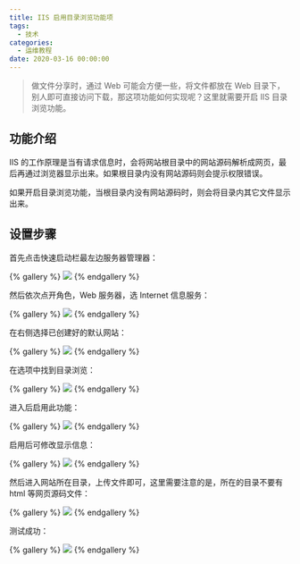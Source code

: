 ```yaml
---
title: IIS 启用目录浏览功能项
tags:
  - 技术
categories:
  - 运维教程
date: 2020-03-16 00:00:00
---
```


> 做文件分享时，通过 Web 可能会方便一些，将文件都放在 Web 目录下，别人即可直接访问下载，那这项功能如何实现呢？这里就需要开启 IIS 目录浏览功能。

<!-- more -->

## 功能介绍

IIS 的工作原理是当有请求信息时，会将网站根目录中的网站源码解析成网页，最后再通过浏览器显示出来。如果根目录内没有网站源码则会提示权限错误。

如果开启目录浏览功能，当根目录内没有网站源码时，则会将目录内其它文件显示出来。

## 设置步骤

首先点击快速启动栏最左边服务器管理器：

{% gallery %}
![](https://cdn.dusays.com/2020/03/201-1.jpg/1)
{% endgallery %}

然后依次点开角色，Web 服务器，选 Internet 信息服务：

{% gallery %}
![](https://cdn.dusays.com/2020/03/201-2.jpg/1)
{% endgallery %}

在右侧选择已创建好的默认网站：

{% gallery %}
![](https://cdn.dusays.com/2020/03/201-3.jpg/1)
{% endgallery %}

在选项中找到目录浏览：

{% gallery %}
![](https://cdn.dusays.com/2020/03/201-4.jpg/1)
{% endgallery %}

进入后启用此功能：

{% gallery %}
![](https://cdn.dusays.com/2020/03/201-5.jpg/1)
{% endgallery %}

启用后可修改显示信息：

{% gallery %}
![](https://cdn.dusays.com/2020/03/201-6.jpg/1)
{% endgallery %}

然后进入网站所在目录，上传文件即可，这里需要注意的是，所在的目录不要有 html 等网页源码文件：

{% gallery %}
![](https://cdn.dusays.com/2020/03/201-7.jpg/1)
{% endgallery %}

测试成功：

{% gallery %}
![](https://cdn.dusays.com/2020/03/201-8.jpg/1)
{% endgallery %}